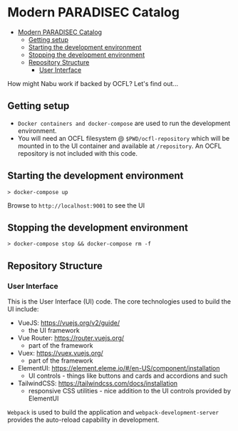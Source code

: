 # Modern PARADISEC Catalog

- [Modern PARADISEC Catalog](#modern-paradisec-catalog)
  - [Getting setup](#getting-setup)
  - [Starting the development environment](#starting-the-development-environment)
  - [Stopping the development environment](#stopping-the-development-environment)
  - [Repository Structure](#repository-structure)
    - [User Interface](#user-interface)

How might Nabu work if backed by OCFL? Let's find out...

## Getting setup

-   `Docker containers and docker-compose` are used to run the development environment.
-   You will need an OCFL filesystem @ `$PWD/ocfl-repository` which will be mounted in to the UI container and available at `/repository`. An OCFL repository is not included with this code.

## Starting the development environment

```
> docker-compose up
```

Browse to `http://localhost:9001` to see the UI

## Stopping the development environment

```
> docker-compose stop && docker-compose rm -f
```

## Repository Structure

### User Interface

This is the User Interface (UI) code. The core technologies used to build the UI include:

-   VueJS: https://vuejs.org/v2/guide/
    -   the UI framework
-   Vue Router: https://router.vuejs.org/
    -   part of the framework
-   Vuex: https://vuex.vuejs.org/
    -   part of the framework
-   ElementUI: https://element.eleme.io/#/en-US/component/installation
    -   UI controls - things like buttons and cards and accordions and such
-   TailwindCSS: https://tailwindcss.com/docs/installation
    -   responsive CSS utilities - nice addition to the UI controls provided by ElementUI

`Webpack` is used to build the application and `webpack-development-server` provides the auto-reload capability in development.
